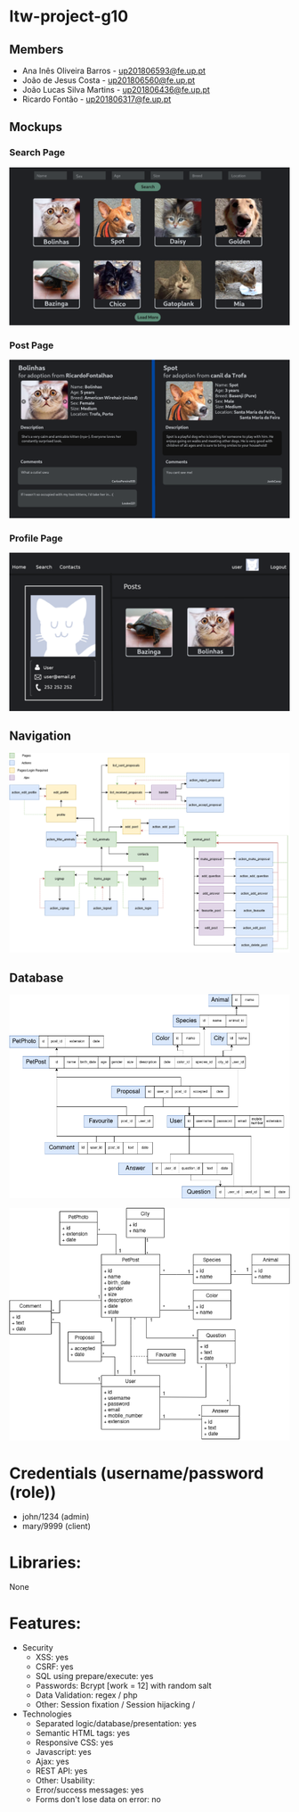 # ltw-project-g10

## Members

- Ana Inês Oliveira Barros - up201806593@fe.up.pt
- João de Jesus Costa - up201806560@fe.up.pt
- João Lucas Silva Martins - up201806436@fe.up.pt
- Ricardo Fontão - up201806317@fe.up.pt

## Mockups

### Search Page

![Main list interface](/documentation/mockups/list.png)

### Post Page

![Pet post page](/documentation/mockups/petPage.png)

### Profile Page

![Profile page](/documentation/mockups/profilePage.png)

## Navigation

![Navigation Diagram](/documentation/navigation_diagram.png)

## Database

![Relational SQLite](/documentation/database_relational.png)

![UML](/documentation/uml.png)

# Credentials (username/password (role))
 - john/1234 (admin)
 - mary/9999 (client)

# Libraries:
None

# Features:
 - Security
     - XSS: yes
     - CSRF: yes
     - SQL using prepare/execute: yes
     - Passwords: Bcrypt [work = 12] with random salt
     - Data Validation: regex / php
     - Other: Session fixation / Session hijacking / 
 - Technologies
     - Separated logic/database/presentation: yes
     - Semantic HTML tags: yes
     - Responsive CSS: yes
     - Javascript: yes
     - Ajax: yes
     - REST API: yes
     - Other: 
  Usability:
     - Error/success messages: yes
     - Forms don't lose data on error: no


